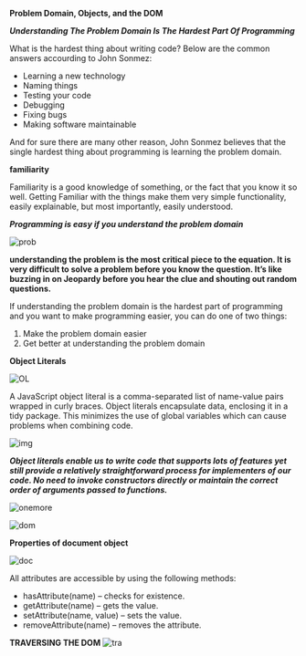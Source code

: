 **Problem Domain, Objects, and the DOM**

***Understanding The Problem Domain Is The Hardest Part Of Programming***


What is the hardest thing about writing code?
Below are the common answers accourding to John Sonmez:


* Learning a new technology
* Naming things
* Testing your code
* Debugging
* Fixing bugs
* Making software maintainable

 And for sure there are many other reason, John Sonmez believes that the single hardest thing about programming is learning the problem domain.

**familiarity**

Familiarity is a good knowledge of something, or the fact that you know it so well.
Getting Familiar with the things make them very simple functionality, easily explainable, but most importantly, easily understood.

***Programming is easy if you understand the problem domain***





![prob](https://todayinsci.com/E/Einstein_Albert/EinsteinAlbert-Problem800px.jpg)

**understanding the problem is the most critical piece to the equation. It is very difficult to solve a problem before you know the question.  It’s like buzzing in on Jeopardy before you hear the clue and shouting out random questions.**

 If understanding the problem domain is the hardest part of programming and you want to make programming easier, you can do one of two things: 

1. Make the problem domain easier
2. Get better at understanding the problem domain 

**Object Literals**

![OL](https://lh3.googleusercontent.com/proxy/VUY7hvsqACIIzdz8DkZWw7OcOZl085NgGuUBWdKMjbiy1L9XaaZact7wGsKUsvYiUBlRZo9X7RhbsZwI2XNnh1iIFD6a0Q)


A JavaScript object literal is a comma-separated list of name-value pairs wrapped in curly braces. Object literals encapsulate data, enclosing it in a tidy package. This minimizes the use of global variables which can cause problems when combining code.

![img](https://developers.google.com/web/fundamentals/performance/critical-rendering-path/images/full-process.png)



 ***Object literals enable us to write code that supports lots of features yet still provide a relatively straightforward process for implementers of our code. No need to invoke constructors directly or maintain the correct order of arguments passed to functions.***




![onemore](https://devopedia.org/images/article/282/1930.1596042011.png)

![dom](https://images.slideplayer.com/31/9769055/slides/slide_4.jpg)



**Properties of document object**

![doc](https://static.javatpoint.com/images/javascript/dom.jpg)



All attributes are accessible by using the following methods:
* hasAttribute(name) – checks for existence.
* getAttribute(name) – gets the value.
* setAttribute(name, value) – sets the value.
* removeAttribute(name) – removes the attribute.

**TRAVERSING THE DOM**
![tra](https://www.kirupa.com/html5/images/all_the_family_children_200.png)


